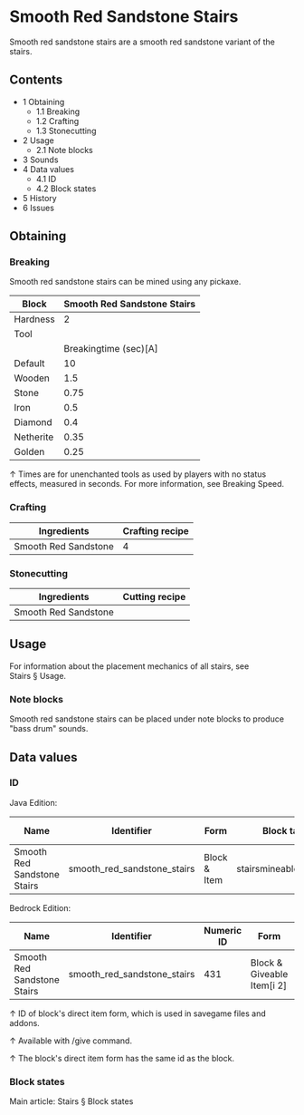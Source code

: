 # Smooth Red Sandstone Stairs
Smooth red sandstone stairs are a smooth red sandstone variant of the stairs.

## Contents
- 1 Obtaining
	- 1.1 Breaking
	- 1.2 Crafting
	- 1.3 Stonecutting
- 2 Usage
	- 2.1 Note blocks
- 3 Sounds
- 4 Data values
	- 4.1 ID
	- 4.2 Block states
- 5 History
- 6 Issues

## Obtaining
### Breaking
Smooth red sandstone stairs can be mined using any pickaxe.

| Block     | Smooth Red Sandstone Stairs |
|-----------|-----------------------------|
| Hardness  | 2                           |
| Tool      |                             |
|           | Breakingtime (sec)[A]       |
| Default   | 10                          |
| Wooden    | 1.5                         |
| Stone     | 0.75                        |
| Iron      | 0.5                         |
| Diamond   | 0.4                         |
| Netherite | 0.35                        |
| Golden    | 0.25                        |


↑ Times are for unenchanted tools as used by players with no status effects, measured in seconds. For more information, see Breaking Speed.


### Crafting
| Ingredients          | Crafting recipe |
|----------------------|-----------------|
| Smooth Red Sandstone | 4               |

### Stonecutting
| Ingredients          | Cutting recipe |
|----------------------|----------------|
| Smooth Red Sandstone |                |

## Usage
For information about the placement mechanics of all stairs, see Stairs § Usage.

### Note blocks
Smooth red sandstone stairs can be placed under note blocks to produce "bass drum" sounds.

## Data values
### ID
Java Edition:

| Name                        | Identifier                  | Form         | Block tags             | Item tags | Translation key                             |
|-----------------------------|-----------------------------|--------------|------------------------|-----------|---------------------------------------------|
| Smooth Red Sandstone Stairs | smooth_red_sandstone_stairs | Block & Item | stairsmineable/pickaxe | stairs    | block.minecraft.smooth_red_sandstone_stairs |

Bedrock Edition:

| Name                        | Identifier                  | Numeric ID | Form                       | Item ID[i 1]   | Translation key                       |
|-----------------------------|-----------------------------|------------|----------------------------|----------------|---------------------------------------|
| Smooth Red Sandstone Stairs | smooth_red_sandstone_stairs | 431        | Block & Giveable Item[i 2] | Identical[i 3] | tile.smooth_red_sandstone_stairs.name |


↑ ID of block's direct item form, which is used in savegame files and addons.

↑ Available with /give command.

↑ The block's direct item form has the same id as the block.


### Block states
Main article: Stairs § Block states

